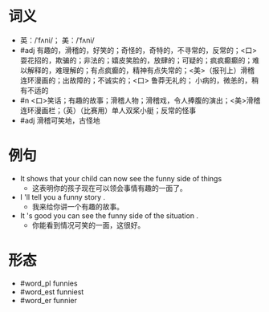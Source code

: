# 词义
- 英：/ˈfʌni/； 美：/ˈfʌni/
- #adj 有趣的，滑稽的，好笑的；奇怪的，奇特的，不寻常的，反常的；<口> 耍花招的，欺骗的；非法的；嬉皮笑脸的，放肆的；可疑的；疯疯癫癫的；难以解释的，难理解的；有点疯癫的，精神有点失常的；<美>（报刊上）滑稽连环漫画的；出故障的；不诚实的；<口> 鲁莽无礼的； 小病的，微恙的，稍有不适的
- #n <口>笑话；有趣的故事；滑稽人物；滑稽戏，令人捧腹的演出；<美>滑稽连环漫画栏；（英）（比赛用）单人双桨小艇；反常的怪事
- #adj 滑稽可笑地，古怪地
# 例句
- It shows that your child can now see the funny side of things
	- 这表明你的孩子现在可以领会事情有趣的一面了。
- I 'll tell you a funny story .
	- 我来给你讲一个有趣的故事。
- It 's good you can see the funny side of the situation .
	- 你能看到情况可笑的一面，这很好。
# 形态
- #word_pl funnies
- #word_est funniest
- #word_er funnier
